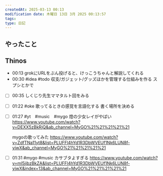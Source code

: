 ```yaml
---
createdAt: 2025-03-13 00:13
modification date: 木曜日 13日 3月 2025 00:13:57
tags: 
type: 日記
---
```


## やったこと


## Thinos




- 00:13 grokにURLをぶん投げると、けっこうちゃんと解説してくれる
- 00:30 
	#idea #todo
	収支/ガジェット/グッズほかを管理する仕組みを作る
	スプシとかで 
- [ ] 00:35 しくじり先生ママタルト回をみる
- [ ] 01:22 
	#oke
	歌ってるときの感覚を言語化する
	書く場所を決める
- [ ] 01:27 
	#yt　#music　#mygo
	燈の少女レイがやばい
	https://www.youtube.com/watch?v=DEXX5zBkRjQ&ab_channel=MyGO%21%21%21%21%21
	
	mygoの歌ってみた
	https://www.youtube.com/watch?v=ZdfTNa11yt8&list=PLUFFl4hYd1R3DbWVEUf1Nk6LUN8f-yjwX&ab_channel=MyGO%21%21%21%21%21
- [ ] 01:31 
	#mygo #music 
	カサブタよすぎる
	https://www.youtube.com/watch?v=ml5jibzBkZA&list=PLUFFl4hYd1R3DbWVEUf1Nk6LUN8f-yjwX&index=13&ab_channel=MyGO%21%21%21%21%21
	 